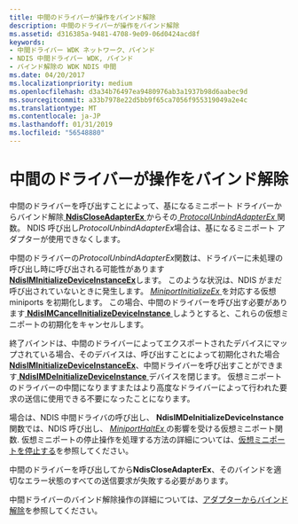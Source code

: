 ```yaml
---
title: 中間のドライバーが操作をバインド解除
description: 中間のドライバーが操作をバインド解除
ms.assetid: d316385a-9481-4708-9e09-06d0424acd8f
keywords:
- 中間ドライバー WDK ネットワーク、バインド
- NDIS 中間ドライバー WDK, バインド
- バインド解除の WDK NDIS 中間
ms.date: 04/20/2017
ms.localizationpriority: medium
ms.openlocfilehash: d3a34b76497ea9480976ab3a1937b98d6aabec9d
ms.sourcegitcommit: a33b7978e22d5bb9f65ca7056f955319049a2e4c
ms.translationtype: MT
ms.contentlocale: ja-JP
ms.lasthandoff: 01/31/2019
ms.locfileid: "56548880"
---
```

# <a name="intermediate-driver-unbinding-operations"></a>中間のドライバーが操作をバインド解除





中間のドライバーを呼び出すことによって、基になるミニポート ドライバーからバインド解除[ **NdisCloseAdapterEx** ](https://msdn.microsoft.com/library/windows/hardware/ff561640)からその[ *ProtocolUnbindAdapterEx* ](https://msdn.microsoft.com/library/windows/hardware/ff570278)関数。 NDIS 呼び出し*ProtocolUnbindAdapterEx*場合は、基になるミニポート アダプターが使用できなくします。

中間のドライバーの*ProtocolUnbindAdapterEx*関数は、ドライバーに未処理の呼び出し時に呼び出される可能性があります[ **NdisIMInitializeDeviceInstanceEx**](https://msdn.microsoft.com/library/windows/hardware/ff562727)します。 このような状況は、NDIS がまだ呼び出されていないときに発生します。 [ *MiniportInitializeEx* ](https://msdn.microsoft.com/library/windows/hardware/ff559389)を対応する仮想 miniports を初期化します。 この場合、中間のドライバーを呼び出す必要があります[ **NdisIMCancelInitializeDeviceInstance** ](https://msdn.microsoft.com/library/windows/hardware/ff562719)しようとすると、これらの仮想ミニポートの初期化をキャンセルします。

終了バインドは、中間のドライバーによってエクスポートされたデバイスにマップされている場合、そのデバイスは、呼び出すことによって初期化された場合[ **NdisIMInitializeDeviceInstanceEx**](https://msdn.microsoft.com/library/windows/hardware/ff562727)、中間ドライバーを呼び出すことができます[ **NdisIMDeInitializeDeviceInstance** ](https://msdn.microsoft.com/library/windows/hardware/ff562721)デバイスを閉じます。 仮想ミニポートのドライバーの中間になりますまたはより高度なドライバーによって行われた要求の送信に使用できる不要になったことになります。

場合は、NDIS 中間ドライバの呼び出し、 **NdisIMDeInitializeDeviceInstance**関数では、NDIS 呼び出し、 [ *MiniportHaltEx* ](https://msdn.microsoft.com/library/windows/hardware/ff559388)の影響を受ける仮想ミニポート関数. 仮想ミニポートの停止操作を処理する方法の詳細については、[仮想ミニポートを停止する](halting-a-virtual-miniport.md)を参照してください。

中間のドライバーを呼び出してから**NdisCloseAdapterEx**、そのバインドを適切なエラー状態のすべての送信要求が失敗する必要があります。

中間ドライバーのバインド解除操作の詳細については、[アダプターからバインド解除](unbinding-from-an-adapter.md)を参照してください。

 

 





